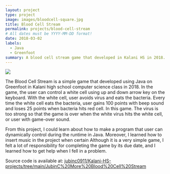 ```yaml
---
layout: project
type: project
image: images/bloodcell-square.jpg
title: Blood Cell Stream
permalink: projects/blood-cell-stream
# All dates must be YYYY-MM-DD format!
date: 2018-03-02
labels:
  - Java
  - Greenfoot
summary: A blood cell stream game that developed in Kalani HS in 2018.
---
```


<img class="ui image" src="{{ site.baseurl }}/images/blood-cell-stream.PNG">

The Blood Cell Stream is a simple game that developed using Java on Greenfoot in Kalani high school computer science class in 2018. In the game, the user can control a white cell using up and down arrow key on the keyboard. With the white cell, user avoids virus and eats the bacteria. Every time the white cell eats the bacteria, user gains 100 points with beep sound and loses 25 points when bacteria hits red cell. In this game. The virus is too strong so that the game is over when the white virus hits the white cell, or user with game-over sound. 

From this project, I could learn about how to make a program that user can dynamically control during the runtime in Java. Moreover, I learned how to insert music in the project when certain  Although it is a very simple game, I felt a lot of responsibility for completing the game by its due date, and I learned how to get help when I fell in a problem. 

Source code is available at: <a href="https://github.com/jubinc0911/Kalani-HS-projects/tree/main/JubinC%20More%20Blood%20Cell%20Stream"><i class="large github icon "></i>jubinc0911/Kalani-HS-projects/tree/main/JubinC%20More%20Blood%20Cell%20Stream</a>

